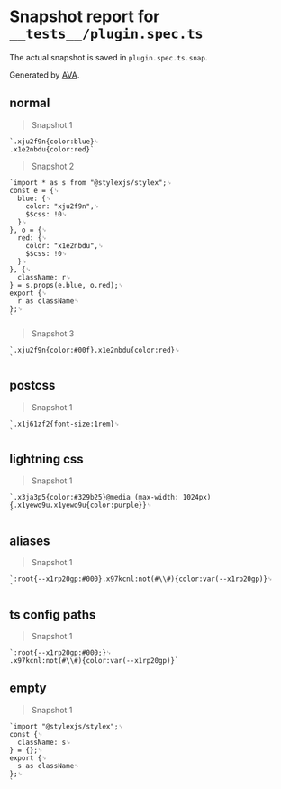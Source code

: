 # Snapshot report for `__tests__/plugin.spec.ts`

The actual snapshot is saved in `plugin.spec.ts.snap`.

Generated by [AVA](https://avajs.dev).

## normal

> Snapshot 1

    `.xju2f9n{color:blue}␊
    .x1e2nbdu{color:red}`

> Snapshot 2

    `import * as s from "@stylexjs/stylex";␊
    const e = {␊
      blue: {␊
        color: "xju2f9n",␊
        $$css: !0␊
      }␊
    }, o = {␊
      red: {␊
        color: "x1e2nbdu",␊
        $$css: !0␊
      }␊
    }, {␊
      className: r␊
    } = s.props(e.blue, o.red);␊
    export {␊
      r as className␊
    };␊
    `

> Snapshot 3

    `.xju2f9n{color:#00f}.x1e2nbdu{color:red}␊
    `

## postcss

> Snapshot 1

    `.x1j61zf2{font-size:1rem}␊
    `

## lightning css

> Snapshot 1

    `.x3ja3p5{color:#329b25}@media (max-width: 1024px){.x1yewo9u.x1yewo9u{color:purple}}␊
    `

## aliases

> Snapshot 1

    `:root{--x1rp20gp:#000}.x97kcnl:not(#\\#){color:var(--x1rp20gp)}␊
    `

## ts config paths

> Snapshot 1

    `:root{--x1rp20gp:#000;}␊
    .x97kcnl:not(#\\#){color:var(--x1rp20gp)}`

## empty

> Snapshot 1

    `import "@stylexjs/stylex";␊
    const {␊
      className: s␊
    } = {};␊
    export {␊
      s as className␊
    };␊
    `
